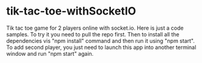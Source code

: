# tik-tac-toe-withSocketIO
Tik tac toe game for 2 players online with socket.io. Here is just a code samples. To try it you need to pull the repo first. Then to install all the dependencies vis "npm install" command and then run it using "npm start". To add second player, you just need to launch this app into another terminal window and run "npm start" again.
